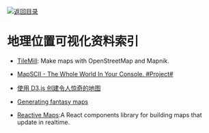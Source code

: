 [![返回目录](https://parg.co/UGo)](https://github.com/wxyyxc1992/Awesome-Links)

# 地理位置可视化资料索引

* [TileMill](https://github.com/tilemill-project/tilemill): Make maps with OpenStreetMap and Mapnik.

* [MapSCII - The Whole World In Your Console. #Project#](https://github.com/rastapasta/mapscii)

* [使用 D3.js 创建令人惊奇的地图 ](http://colobu.com/2016/08/02/using-D3-js-to-make-amazing-web-maps/)

* [Generating fantasy maps](http://mewo2.com/notes/terrain/)

* [Reactive Maps](https://github.com/appbaseio/reactivemaps):A React components library for building maps that update in realtime.
